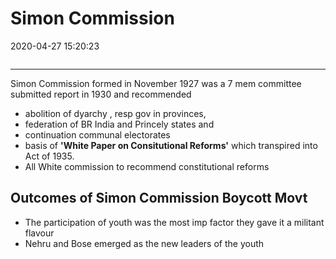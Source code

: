 # Simon Commission

2020-04-27 15:20:23

```toc
```

---

Simon Commission formed in November 1927 was a 7 mem committee submitted report in 1930 and recommended

- abolition of dyarchy , resp gov in provinces,
- federation of BR India and Princely states and
- continuation communal electorates
- basis of **'White Paper on Consitutional Reforms'** which transpired into Act of 1935.
- All White commission to recommend constitutional reforms

## Outcomes of Simon Commission Boycott Movt

- The participation of youth was the most imp factor they gave it a militant flavour
- Nehru and Bose emerged as the new leaders of the youth
